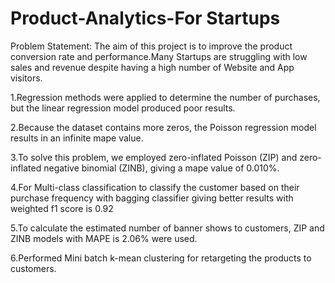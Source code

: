 # Product-Analytics-For Startups

Problem Statement: The aim of this project is to improve the product conversion rate and performance.Many Startups are struggling with low sales and revenue despite having a high number of Website and App visitors.

1.Regression methods were applied to determine the number of purchases, but the linear regression model produced poor results.

2.Because the dataset contains more zeros, the Poisson regression model results in an infinite mape value.

3.To solve this problem, we employed zero-inflated Poisson (ZIP) and zero-inflated negative binomial (ZINB), giving a mape value of 0.010%.

4.For Multi-class classification to classify the customer based on their purchase frequency with bagging classifier giving better results with weighted f1 score is 0.92

5.To calculate the estimated number of banner shows to customers, ZIP and ZINB models with MAPE is 2.06% were used.

6.Performed Mini batch k-mean clustering for retargeting the products to customers.
